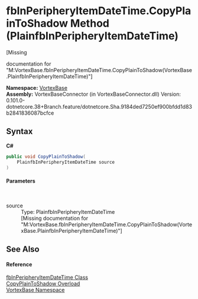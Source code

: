 # fbInPeripheryItemDateTime.CopyPlainToShadow Method (PlainfbInPeripheryItemDateTime)
 

\[Missing <summary> documentation for "M:VortexBase.fbInPeripheryItemDateTime.CopyPlainToShadow(VortexBase.PlainfbInPeripheryItemDateTime)"\]

**Namespace:**&nbsp;<a href="N_VortexBase.md">VortexBase</a><br />**Assembly:**&nbsp;VortexBaseConnector (in VortexBaseConnector.dll) Version: 0.101.0-dotnetcore.38+Branch.feature/dotnetcore.Sha.9184ded7250ef900bfdd1d83b2841836087bcfce

## Syntax

**C#**<br />
``` C#
public void CopyPlainToShadow(
	PlainfbInPeripheryItemDateTime source
)
```


#### Parameters
&nbsp;<dl><dt>source</dt><dd>Type: PlainfbInPeripheryItemDateTime<br />\[Missing <param name="source"/> documentation for "M:VortexBase.fbInPeripheryItemDateTime.CopyPlainToShadow(VortexBase.PlainfbInPeripheryItemDateTime)"\]</dd></dl>

## See Also


#### Reference
<a href="T_VortexBase_fbInPeripheryItemDateTime.md">fbInPeripheryItemDateTime Class</a><br /><a href="Overload_VortexBase_fbInPeripheryItemDateTime_CopyPlainToShadow.md">CopyPlainToShadow Overload</a><br /><a href="N_VortexBase.md">VortexBase Namespace</a><br />